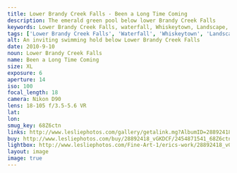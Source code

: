 ```yaml
---
title: Lower Brandy Creek Falls - Been a Long Time Coming
description: The emerald green pool below lower Brandy Creek Falls
keywords: Lower Brandy Creek Falls, waterfall, Whiskeytown, Landscape, Redding, California
tags: ['Lower Brandy Creek Falls', 'Waterfall', 'Whiskeytown', 'Landscape', 'Swimming Hole', 'Redding', 'California']
alt: An inviting swimming hold below Lower Brandy Creek Falls
date: 2010-9-10
noun: Lower Brandy Creek Falls
name: Been a Long Time Coming
size: XL
exposure: 6
aperture: 14
iso: 100
focal_length: 18
camera: Nikon D90
lens: 18-105 f/3.5-5.6 VR
lat: 
lon: 
smug_key: 68Z6ctn
links: http://www.lesliephotos.com/gallery/getalink.mg?AlbumID=28892418&AlbumKey=vGKDCF&ImageID=2454871541&ImageKey=68Z6ctn&how=forum&Page=1
buy: http://www.lesliephotos.com/buy/28892418_vGKDCF/2454871541_68Z6ctn/
lightbox: http://www.lesliephotos.com/Fine-Art-1/erics-work/28892418_vGKDCF#!i=2454871541&k=68Z6ctn&lb=1&s=A
layout: image
image: true
---
```

